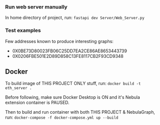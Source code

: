 ### Run web server manually
In home directory of project, run:
`fastapi dev Server/Web_Server.py`

### Test examples
Few addresses known to produce interesting graphs:
- 0X0BE73D80023FB06C25DD7EA2CE86AE8653443739
- 0X0206FBE501E2D89D858C13FE8117CB2F93CD9348

## Docker
To build image of THIS PROJECT ONLY stuff, run:
`docker build -t eth_server .`

Before following, make sure Docker Desktop is ON and it's Nebula extension container is PAUSED.

Then to build and run container with both THIS PROJECT & NebulaGraph, run:
`docker-compose -f docker-compose.yml up --build`
